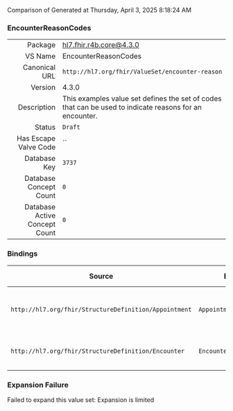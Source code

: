 Comparison of 
Generated at Thursday, April 3, 2025 8:18:24 AM

### EncounterReasonCodes

|      |     |
| ---: | --- |
| Package | hl7.fhir.r4b.core@4.3.0 |
| VS Name | EncounterReasonCodes |
| Canonical URL | `http://hl7.org/fhir/ValueSet/encounter-reason` |
| Version | 4.3.0 |
| Description | This examples value set defines the set of codes that can be used to indicate reasons for an encounter. |
| Status | `Draft` |
| Has Escape Valve Code | `` |
| Database Key | `3737` |
| Database Concept Count | `0` |
| Database Active Concept Count | `0` |
### Bindings

| Source | Element | Binding | Strength | Element Short |
| ------ | ------- | ------- | -------- | ------------- |
| `http://hl7.org/fhir/StructureDefinition/Appointment` | `Appointment.reasonCode` | `http://hl7.org/fhir/ValueSet/encounter-reason` | `Preferred` | Coded reason this appointment is scheduled |
| `http://hl7.org/fhir/StructureDefinition/Encounter` | `Encounter.reasonCode` | `http://hl7.org/fhir/ValueSet/encounter-reason` | `Preferred` | Coded reason the encounter takes place |

### Expansion Failure

Failed to expand this value set: Expansion is limited
